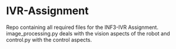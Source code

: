 # IVR-Assignment
Repo containing all required files for the INF3-IVR Assignment. image_processing.py deals with the vision aspects of the robot and control.py with the control aspects.

